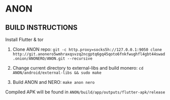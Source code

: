 # ANON


## BUILD INSTRUCTIONS

Install Flutter & tor

1. Clone ANON repo: `git -c http.proxy=socks5h://127.0.0.1:9050 clone
http://git.anonero5wmhraxqsvzq2ncgptq6gq45qoto6fnkfwughfl4gbt44swad.onion/ANONERO/ANON.git --recursive`

2. Change current directory to external-libs and build monero: `cd ANON/android/external-libs && sudo make`

3. Build ANON and NERO: `make anon nero`

Compiled APK will be found in `ANON/build/app/outputs/flutter-apk/release`
